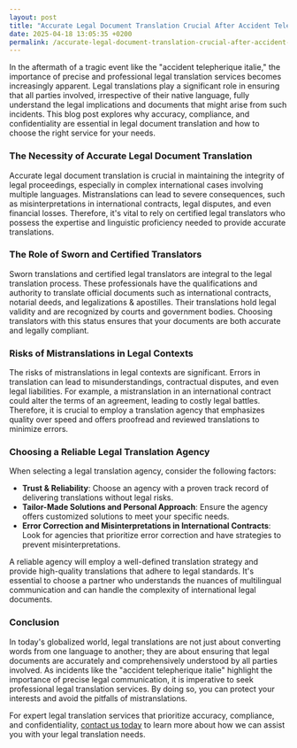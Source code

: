 ```yaml
---
layout: post
title: "Accurate Legal Document Translation Crucial After Accident Telepherique Italie"
date: 2025-04-18 13:05:35 +0200
permalink: /accurate-legal-document-translation-crucial-after-accident-telepherique-italie/
---
```



In the aftermath of a tragic event like the "accident telepherique italie," the importance of precise and professional legal translation services becomes increasingly apparent. Legal translations play a significant role in ensuring that all parties involved, irrespective of their native language, fully understand the legal implications and documents that might arise from such incidents. This blog post explores why accuracy, compliance, and confidentiality are essential in legal document translation and how to choose the right service for your needs.

### The Necessity of Accurate Legal Document Translation

Accurate legal document translation is crucial in maintaining the integrity of legal proceedings, especially in complex international cases involving multiple languages. Mistranslations can lead to severe consequences, such as misinterpretations in international contracts, legal disputes, and even financial losses. Therefore, it's vital to rely on certified legal translators who possess the expertise and linguistic proficiency needed to provide accurate translations.

### The Role of Sworn and Certified Translators

Sworn translations and certified legal translators are integral to the legal translation process. These professionals have the qualifications and authority to translate official documents such as international contracts, notarial deeds, and legalizations & apostilles. Their translations hold legal validity and are recognized by courts and government bodies. Choosing translators with this status ensures that your documents are both accurate and legally compliant.

### Risks of Mistranslations in Legal Contexts

The risks of mistranslations in legal contexts are significant. Errors in translation can lead to misunderstandings, contractual disputes, and even legal liabilities. For example, a mistranslation in an international contract could alter the terms of an agreement, leading to costly legal battles. Therefore, it is crucial to employ a translation agency that emphasizes quality over speed and offers proofread and reviewed translations to minimize errors.

### Choosing a Reliable Legal Translation Agency

When selecting a legal translation agency, consider the following factors:

- **Trust & Reliability**: Choose an agency with a proven track record of delivering translations without legal risks.
- **Tailor-Made Solutions and Personal Approach**: Ensure the agency offers customized solutions to meet your specific needs.
- **Error Correction and Misinterpretations in International Contracts**: Look for agencies that prioritize error correction and have strategies to prevent misinterpretations.

A reliable agency will employ a well-defined translation strategy and provide high-quality translations that adhere to legal standards. It's essential to choose a partner who understands the nuances of multilingual communication and can handle the complexity of international legal documents.

### Conclusion

In today's globalized world, legal translations are not just about converting words from one language to another; they are about ensuring that legal documents are accurately and comprehensively understood by all parties involved. As incidents like the "accident telepherique italie" highlight the importance of precise legal communication, it is imperative to seek professional legal translation services. By doing so, you can protect your interests and avoid the pitfalls of mistranslations.

For expert legal translation services that prioritize accuracy, compliance, and confidentiality, [contact us today](https://www.legaltranslations.be/) to learn more about how we can assist you with your legal translation needs.